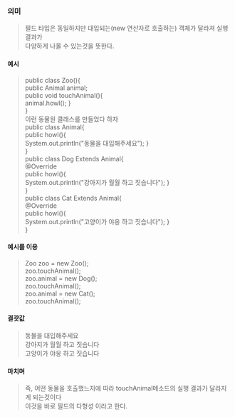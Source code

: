### 의미
> 필드 타입은 동일하지만 대입되는(new 연산자로 호출하는) 객체가 달라져 실행 결과가  
> 다양하게 나올 수 있는것을 뜻한다.

#### 예시
> public class Zoo(){  
>   public Animal animal;  
>   public void touchAnimal(){  
>       animal.howl();
>   }  
> }  
> 이런 동물원 클래스를 만들었다 하자  
> public class Animal{  
>   public howl(){  
>       System.out.println("동물을 대입해주세요");
>   }  
> }  
> public class Dog Extends Animal{  
>   @Override  
>   public howl(){  
>       System.out.println("강아지가 월월 하고 짓습니다");
>   }  
> }  
> public class Cat Extends Animal{  
>   @Override  
>   public howl(){  
>       System.out.println("고양이가 야옹 하고 짓습니다");
>   }  
> }  

#### 예시를 이용
> Zoo zoo = new Zoo();  
> zoo.touchAnimal();  
> zoo.animal = new Dog();  
> zoo.touchAnimal();  
> zoo.animal = new Cat();  
> zoo.touchAnimal();  

#### 결괏값
> 동물을 대입해주세요  
> 강아지가 월월 하고 짓습니다  
> 고양이가 야옹 하고 짓습니다  
>

#### 마치며
> 즉, 어떤 동물을 호출했느지에 따라 touchAnimal메소드의 실행 결과가 달라지게 되는것이다  
> 이것을 바로 필드의 다형성 이라고 한다.